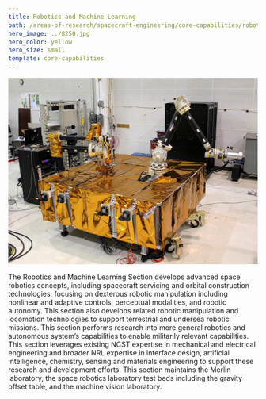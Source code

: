 ```yaml
---
title: Robotics and Machine Learning
path: /areas-of-research/spacecraft-engineering/core-capabilities/robotics-machine-learning
hero_image: ../8250.jpg
hero_color: yellow
hero_size: small
template: core-capabilities
---
```

![Robotics in Action](8234.jpg)

The Robotics and Machine Learning Section develops advanced space robotics concepts, including spacecraft servicing and orbital construction technologies; focusing on dexterous robotic manipulation including nonlinear and adaptive controls, perceptual modalities, and robotic autonomy. This section also develops related robotic manipulation and locomotion technologies to support terrestrial and undersea robotic missions. This section performs research into more general robotics and autonomous system’s capabilities to enable militarily relevant capabilities.  This section leverages existing NCST expertise in mechanical and electrical engineering and broader NRL expertise in interface design, artificial intelligence, chemistry, sensing and materials engineering to support these research and development efforts. This section maintains the Merlin laboratory, the space robotics laboratory test beds including the gravity offset table, and the machine vision laboratory.